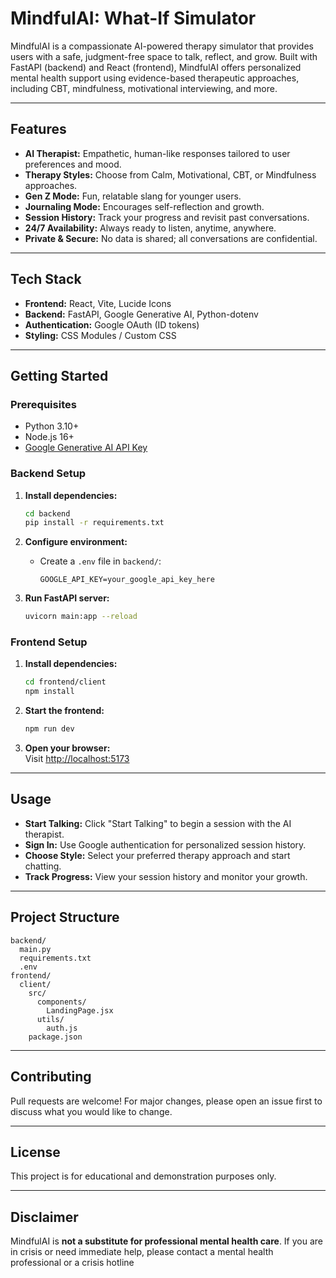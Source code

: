 # MindfulAI: What-If Simulator

MindfulAI is a compassionate AI-powered therapy simulator that provides users with a safe, judgment-free space to talk, reflect, and grow. Built with FastAPI (backend) and React (frontend), MindfulAI offers personalized mental health support using evidence-based therapeutic approaches, including CBT, mindfulness, motivational interviewing, and more.

---

## Features

- **AI Therapist:** Empathetic, human-like responses tailored to user preferences and mood.
- **Therapy Styles:** Choose from Calm, Motivational, CBT, or Mindfulness approaches.
- **Gen Z Mode:** Fun, relatable slang for younger users.
- **Journaling Mode:** Encourages self-reflection and growth.
- **Session History:** Track your progress and revisit past conversations.
- **24/7 Availability:** Always ready to listen, anytime, anywhere.
- **Private & Secure:** No data is shared; all conversations are confidential.

---

## Tech Stack

- **Frontend:** React, Vite, Lucide Icons
- **Backend:** FastAPI, Google Generative AI, Python-dotenv
- **Authentication:** Google OAuth (ID tokens)
- **Styling:** CSS Modules / Custom CSS

---

## Getting Started

### Prerequisites

- Python 3.10+
- Node.js 16+
- [Google Generative AI API Key](https://ai.google.dev/)

### Backend Setup

1. **Install dependencies:**
   ```sh
   cd backend
   pip install -r requirements.txt
   ```

2. **Configure environment:**
   - Create a `.env` file in `backend/`:
     ```
     GOOGLE_API_KEY=your_google_api_key_here
     ```

3. **Run FastAPI server:**
   ```sh
   uvicorn main:app --reload
   ```

### Frontend Setup

1. **Install dependencies:**
   ```sh
   cd frontend/client
   npm install
   ```

2. **Start the frontend:**
   ```sh
   npm run dev
   ```

3. **Open your browser:**  
   Visit [http://localhost:5173](http://localhost:5173)

---

## Usage

- **Start Talking:** Click "Start Talking" to begin a session with the AI therapist.
- **Sign In:** Use Google authentication for personalized session history.
- **Choose Style:** Select your preferred therapy approach and start chatting.
- **Track Progress:** View your session history and monitor your growth.

---

## Project Structure

```
backend/
  main.py
  requirements.txt
  .env
frontend/
  client/
    src/
      components/
        LandingPage.jsx
      utils/
        auth.js
    package.json
```

---

## Contributing

Pull requests are welcome! For major changes, please open an issue first to discuss what you would like to change.

---

## License

This project is for educational and demonstration purposes only.

---

## Disclaimer

MindfulAI is **not a substitute for professional mental health care**. If you are in crisis or need immediate help, please contact a mental health professional or a crisis hotline